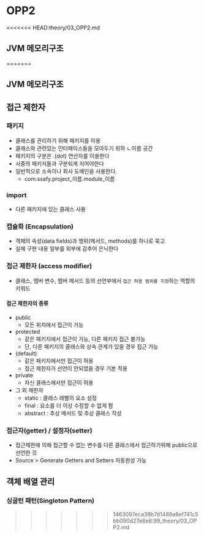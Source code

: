 # OPP2
<<<<<<< HEAD:theory/03_OPP2.md
## JVM 메모리구조
=======
## JVM 메모리구조

## 접근 제한자
### 패키지
- 클래스를 관리하기 위해 패키지를 이용
- 클래스와 관련있는 인터페이스들을 모아두기 위하 ㄴ이름 공간
- 패키지의 구분은 .(dot) 연산자를 이용한다
- 시중의 패키지들과 구분되게 지어야한다
- 일반적으로 소속이나 회사 도메인을 사용한다.
    - com.ssafy.project_이름.module_이름

### import
- 다른 패키지에 있는 클래스 사용

### 캡슐화 (Encapsulation)
- 객체의 속성(data fields)과 행위(메서드, methods)를 하나로 묶고
- 실제 구현 내용 일부를 외부에 감추어 은닉한다

### 접근 제한자 (access modifier)
- 클래스, 멤버 변수, 멤버 메서드 등의 선언부에서 `접근 허용 범위를 지정`하는 역할의 키워드
#### 접근 제한자의 종류
- public
    - 모든 위치에서 접근이 가능
- protected
    - 같은 패키지에서 접근이 가능, 다른 패키지 접근 불가능
    - 단, 다른 패키지의 클래스와 상속 관계가 있을 경우 접근 가능
- (default)
    - 같은 패키지에서만 접근이 허용
    - 접근 제한자가 선언이 안되었을 경우 기본 적용
- private
    - 자신 클래스에서만 접근이 허용
- 그 외 제한자
    - static : 클래스 레벨의 요소 설정
    - final : 요소를 더 이상 수정할 수 없게 함
    - abstract : 추상 메서드 및 추상 클래스 작성
### 접근자(getter) / 설정자(setter)
- 접근제한에 의해 접근할 수 없는 변수를 다른 클래스에서 접근하기위해 public으로 선언한 것
- Source > Generate Getters and Setters 자동완성 가능

## 객체 배열 관리
### 싱글턴 패턴(Singleton Pattern)
>>>>>>> 1463097eca38b7d1489a8ef741c5bb090d27e6e6:99_theory/03_OPP2.md
